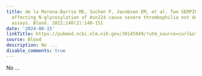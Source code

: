```yaml
---
title: de la Morena-Barrio ME, Suchon P, Jacobsen EM, et al. Two SERPINC1 variants
  affecting N-glycosylation of Asn224 cause severe thrombophilia not detected by functional
  assays. Blood. 2022;140(2):140-151
date: '2024-08-15'
linkTitle: https://pubmed.ncbi.nlm.nih.gov/39145949/?utm_source=curl&utm_medium=rss&utm_campaign=journals&utm_content=7603509&fc=None&ff=20240816182052&v=2.18.0.post9+e462414
source: Blood
description: No ...
disable_comments: true
---
```

No ...